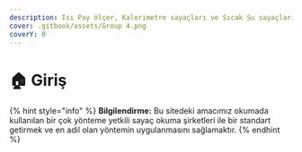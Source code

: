 ```yaml
---
description: Isı Pay ölçer, Kalorimetre sayaçları ve Sıcak Su sayaçları ölçüm standartları
cover: .gitbook/assets/Group 4.png
coverY: 0
---
```


# 🏠 Giriş

{% hint style="info" %}
**Bilgilendirme:** Bu sitedeki amacımız okumada kullanılan bir çok yönteme yetkili sayaç okuma şirketleri ile bir standart getirmek ve en adil olan yöntemin uygulanmasını sağlamaktır.
{% endhint %}
